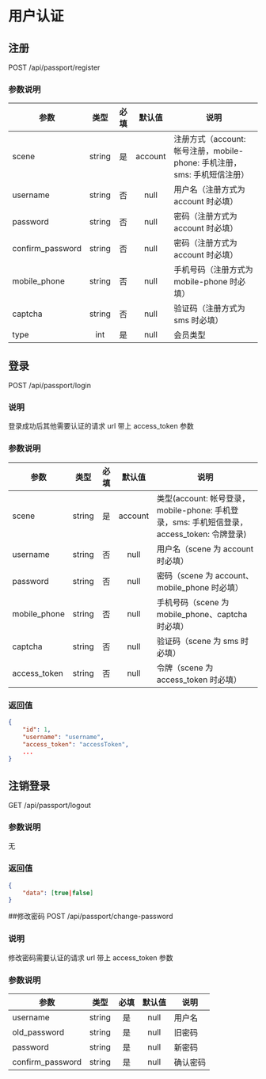 用户认证
=======

## 注册
POST /api/passport/register

### 参数说明
| 参数 | 类型 | 必填 | 默认值 | 说明 |
|---|:---:|:---:|:---:|---|
| scene | string | 是 | account | 注册方式（account: 帐号注册，mobile-phone: 手机注册，sms: 手机短信注册） |
| username | string | 否 | null | 用户名（注册方式为 account 时必填） |
| password | string | 否 | null | 密码（注册方式为 account 时必填） |
| confirm_password | string | 否 | null | 密码（注册方式为 account 时必填） |
| mobile_phone | string | 否 | null | 手机号码（注册方式为 mobile-phone 时必填） |
| captcha | string | 否 | null | 验证码（注册方式为 sms 时必填） |
| type | int | 是 | null | 会员类型 |

## 登录
POST /api/passport/login

### 说明
登录成功后其他需要认证的请求 url 带上 access_token 参数

### 参数说明
| 参数 | 类型 | 必填 | 默认值 | 说明 |
|---|:---:|:---:|:---:|---|
| scene | string | 是 | account | 类型(account: 帐号登录，mobile-phone: 手机登录，sms: 手机短信登录，access_token: 令牌登录) |
| username | string | 否 | null | 用户名（scene 为 account 时必填） |
| password | string | 否 | null | 密码（scene 为 account、mobile_phone 时必填） |
| mobile_phone | string | 否 | null | 手机号码（scene 为 mobile_phone、captcha 时必填） |
| captcha | string | 否 | null | 验证码（scene 为 sms 时必填） |
| access_token | string | 否 | null | 令牌（scene 为 access_token 时必填） |

### 返回值
```json
{
    "id": 1,
    "username": "username",
    "access_token": "accessToken",
    ...
}
```

## 注销登录
GET /api/passport/logout

### 参数说明
无

### 返回值
```json
{
    "data": [true|false]
}
```

##修改密码
POST /api/passport/change-password

### 说明
修改密码需要认证的请求 url 带上 access_token 参数

### 参数说明
| 参数 | 类型 | 必填 | 默认值 | 说明 |
|---|:---:|:---:|:---:|---|
| username | string | 是 | null | 用户名 |
| old_password | string | 是 | null | 旧密码 |
| password | string | 是 | null | 新密码 |
| confirm_password | string | 是 | null | 确认密码 |